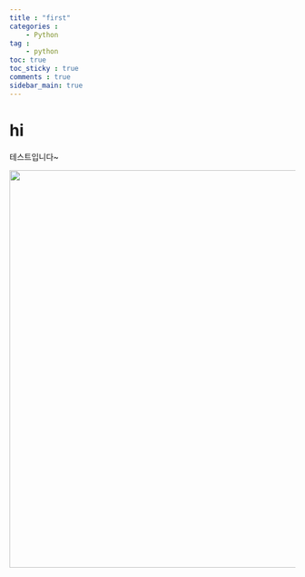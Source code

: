 ```yaml
---
title : "first"
categories :
    - Python
tag :
    - python
toc: true
toc_sticky : true
comments : true
sidebar_main: true
---
```


# hi

테스트입니다~




<p align="center"><img src="_posts/Python/images/yang-cho.png" width = "700" ></p>



